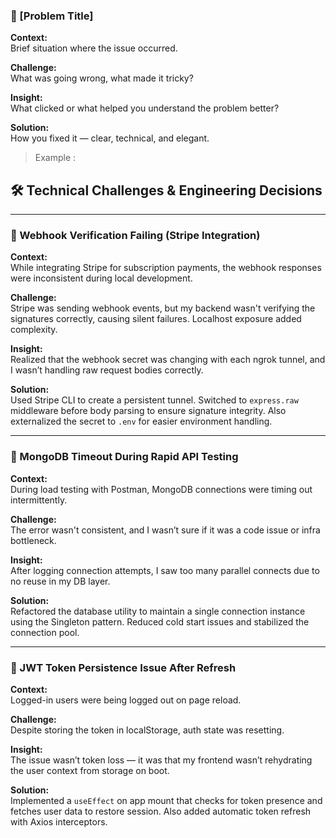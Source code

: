 ### 🧩 [Problem Title]

**Context:**  
Brief situation where the issue occurred.

**Challenge:**  
What was going wrong, what made it tricky?

**Insight:**  
What clicked or what helped you understand the problem better?

**Solution:**  
How you fixed it — clear, technical, and elegant.


>  Example : 

## 🛠️ Technical Challenges & Engineering Decisions

---

### 🧩 Webhook Verification Failing (Stripe Integration)

**Context:**  
While integrating Stripe for subscription payments, the webhook responses were inconsistent during local development.

**Challenge:**  
Stripe was sending webhook events, but my backend wasn't verifying the signatures correctly, causing silent failures. Localhost exposure added complexity.

**Insight:**  
Realized that the webhook secret was changing with each ngrok tunnel, and I wasn’t handling raw request bodies correctly.

**Solution:**  
Used Stripe CLI to create a persistent tunnel. Switched to `express.raw` middleware before body parsing to ensure signature integrity. Also externalized the secret to `.env` for easier environment handling.

---

### 🧩 MongoDB Timeout During Rapid API Testing

**Context:**  
During load testing with Postman, MongoDB connections were timing out intermittently.

**Challenge:**  
The error wasn't consistent, and I wasn’t sure if it was a code issue or infra bottleneck.

**Insight:**  
After logging connection attempts, I saw too many parallel connects due to no reuse in my DB layer.

**Solution:**  
Refactored the database utility to maintain a single connection instance using the Singleton pattern. Reduced cold start issues and stabilized the connection pool.

---

### 🧩 JWT Token Persistence Issue After Refresh

**Context:**  
Logged-in users were being logged out on page reload.

**Challenge:**  
Despite storing the token in localStorage, auth state was resetting.

**Insight:**  
The issue wasn’t token loss — it was that my frontend wasn’t rehydrating the user context from storage on boot.

**Solution:**  
Implemented a `useEffect` on app mount that checks for token presence and fetches user data to restore session. Also added automatic token refresh with Axios interceptors.
